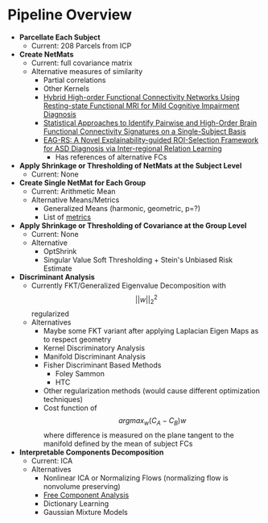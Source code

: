 # Pipeline Overview

* **Parcellate Each Subject**
  * Current: 208 Parcels from ICP
* **Create NetMats**
  * Current: full covariance matrix
  * Alternative measures of similarity
    * Partial correlations
    * Other Kernels
    * [Hybrid High-order Functional Connectivity Networks Using Resting-state Functional MRI for Mild Cognitive Impairment Diagnosis](https://www.nature.com/articles/s41598-017-06509-0)
    * [Statistical Approaches to Identify Pairwise and High-Order Brain Functional Connectivity Signatures on a Single-Subject Basis](https://www.mdpi.com/2075-1729/13/10/2075)
    * [EAG-RS: A Novel Explainability-guided ROI-Selection Framework for ASD Diagnosis via Inter-regional Relation Learning](https://arxiv.org/pdf/2310.03404.pdf)
      * Has references of alternative FCs
* **Apply Shrinkage or Thresholding of NetMats at the Subject Level**
  * Current: None
* **Create Single NetMat for Each Group**
  * Current: Arithmetic Mean
  * Alternative Means/Metrics
    * Generalized Means (harmonic, geometric, p=?)
    * List of [metrics](https://marco-congedo.github.io/PosDefManifold.jl/dev/introToRiemannianGeometry/)
* **Apply Shrinkage or Thresholding of Covariance at the Group Level**
  * Current: None
  * Alternative
    * OptShrink
    * Singular Value Soft Thresholding + Stein's Unbiased Risk Estimate
* **Discriminant Analysis**
  * Currently FKT/Generalized Eigenvalue Decomposition with $$||w||_2^2$$ regularized
  * Alternatives
    * Maybe some FKT variant after applying Laplacian Eigen Maps as to respect geometry
    * Kernel Discriminatory Analysis
    * Manifold Discriminant Analysis
    * Fisher Discriminant Based Methods
      * Foley Sammon
      * HTC
    * Other regularization methods (would cause different optimization techniques)
    * Cost function of $$argmax_w (C_A-C_B)w$$ where difference is measured on the plane tangent to the manifold defined by the mean of subject FCs
* **Interpretable Components Decomposition**
  * Current: ICA
  * Alternatives
    * Nonlinear ICA or Normalizing Flows (normalizing flow is nonvolume preserving)
    * [Free Component Analysis](https://link.springer.com/article/10.1007/s10208-022-09564-w)
    * Dictionary Learning
    * Gaussian Mixture Models
